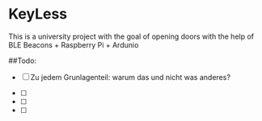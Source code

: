 # KeyLess
This is a university project with the goal of opening doors with the help of BLE Beacons + Raspberry Pi + Ardunio 



##Todo:

- [ ] Zu jedem Grunlagenteil: warum das und nicht was anderes?
- [ ] 

- [ ] 

- [ ] 